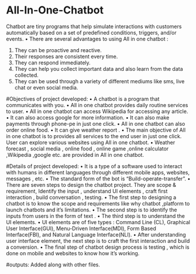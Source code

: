 # All-In-One-Chatbot
Chatbot are tiny programs that help simulate interactions with customers automatically based on a set of predefined conditions, triggers, and/or events.
•	There are several advantages to using All in one chatbot : 
1.	They can be proactive and reactive.
2.	Their responses are consistent every time.
3.	They can respond immediately.
4.	They can help you collect important data and also learn from the data collected.
5.	They can be used through a variety of different mediums like sms, live chat or even social media.

#Objectives of project developed:
•	A chatbot is a program that communicates with you.
•	All in one chatbot provides daily routine services to user.
•	All in one chatbot can access Wikipedia for accessing any article.
•	It can also access google for more information.
•	It can also make payments through phone-pe in just one click.
•	All in one chatbot can also order online food.
•	It can give weather report .
•	The main objective of All in one chatbot is to provides all services to the end user in just 
 one click. User can explore various websites using All in one chatbot.
•	Weather forecast , social media , online food , online game ,online calculator ,Wikipedia ,google etc. are provided in All in one chatbot.

#Details of project developed:
•	It is a type of a software used to interact with humans in different languages through different mobile apps, websites, messages , etc.
•	The standard form of the bot is “Build-operate-transfer”.
•	There are seven steps to design the chatbot project. They are scope & requirement,
Identify the input , understand UI elements , craft first interaction , build conversation , testing.
•	The first step to designing a chatbot is to know the scope and requirements like why chatbot ,platform to launch chatbots and it’s limitations.
•	The second step is to identify the inputs from users in the form of text .
•	The third step is to understand the UI elements.
•	UI elements are of five types : Command Line (CL), Graphical User Interface(GUI),
Menu-Driven Interface(MDI), Form Based Interface(FBI), and Natural Language Interface(NLI).
•	After understanding user interface element, the next step is to craft the first interaction and build a conversion.
•	The final step of chatbot design process is testing , which is done on mobile and websites to know how it’s  working.

#outputs:
Added along with other files.
